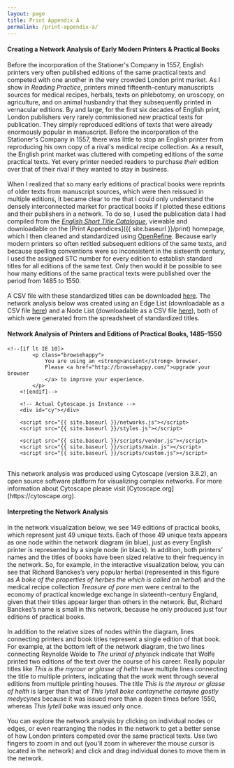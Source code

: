 ```yaml
---
layout: page
title: Print Appendix A
permalink: /print-appendix-a/
---
```


#### Creating a Network Analysis of Early Modern Printers & Practical Books 
Before the incorporation of the Stationer's Company in 1557, English printers very often published
editions of the same practical texts and competed with one another in the very crowded London print market.
As I show in _Reading Practice_, printers mined fifteenth-century manuscripts sources for medical recipes, herbals, texts on
phlebotomy, on uroscopy, on agriculture, and on animal husbandry that they subsequently printed in
vernacular editions. By and large, for the first six decades of English print, London publishers
very rarely commissioned _new_ practical texts for publication. They simply reproduced editions of 
texts that were already enormously popular in manuscript. Before the incorporation of the Stationer's 
Company in 1557, there was little to stop an English printer from reproducing his own copy of a rival's 
medical recipe collection. As a result, the English print market was cluttered with competing editions of the _same_ practical texts.
Yet every printer needed readers to purchase _their_ edition over that of their rival if they wanted to 
stay in business. 
<br>
<br>
When I realized that so many early editions of practical books were reprints of older texts from
manuscript sources, which were then reissued in multiple editions, it became clear to me that I could
only understand the densely interconnected market for practical books if I plotted these editions and their 
publishers in a network. To do so, I used the publication data I had compiled from the [_English Short Title Catalogue_](https://estc.bl.uk),
viewable and downloadable on the [Print Appendices]({{ site.baseurl }}/print) homepage, which I then
cleaned and standardized using [OpenRefine](https://openrefine.org). Because early modern printers so often 
retitled subsequent editions of the same texts, and because spelling conventions were so inconsistent in the 
sixteenth century, I used the assigned STC number for every edition to establish standard titles 
for all editions of the same text. Only then would it be possible to see how many editions of the 
same practical texts were published over the period from 1485 to 1550. 
<br>
<br>
A CSV file with these standardized titles can be downloaded [here](https://docs.google.com/spreadsheets/d/e/2PACX-1vTCv6EiFo5wd_N0MBuJH2ymK_xticVm3k2-4ZgccZTCeA9v-yTA2kEE3ff9ER_4xbkwIkSrt4IoX0dk/pub?output=csv).
The network analysis below was created using an Edge List (downloadable as a CSV file [here](https://docs.google.com/spreadsheets/d/e/2PACX-1vTCv6EiFo5wd_N0MBuJH2ymK_xticVm3k2-4ZgccZTCeA9v-yTA2kEE3ff9ER_4xbkwIkSrt4IoX0dk/pub?gid=1805285114&single=true&output=csv)) 
and a Node List (downloadable as a CSV file [here](https://docs.google.com/spreadsheets/d/e/2PACX-1vTCv6EiFo5wd_N0MBuJH2ymK_xticVm3k2-4ZgccZTCeA9v-yTA2kEE3ff9ER_4xbkwIkSrt4IoX0dk/pub?gid=1629021610&single=true&output=csv)), both of which were
generated from the spreadsheet of standardized titles. 

#### Network Analysis of Printers and Editions of Practical Books, 1485–1550

    
<html class="no-js">
	<meta charset="utf-8">
        <meta name="description" content="Single network exported from Cytoscape 3.8">
        <meta name="viewport" content="width=device-width, initial-scale=1">
    
    <!--[if lt IE 10]>
            <p class="browsehappy">
                You are using an <strong>ancient</strong> browser.
                Please <a href="http://browsehappy.com/">upgrade your browser
                </a> to improve your experience.
            </p>
        <![endif]-->

        <!-- Actual Cytoscape.js Instance -->
        <div id="cy"></div>
        
        <script src="{{ site.baseurl }}/networks.js"></script>
        <script src="{{ site.baseurl }}/styles.js"></script>

        <script src="{{ site.baseurl }}/scripts/vendor.js"></script>
        <script src="{{ site.baseurl }}/scripts/main.js"></script>
        <script src="{{ site.baseurl }}/scripts/custom.js"></script>
</html>
 <br>
   This network analysis was produced using Cytoscape (version 3.8.2), an open source 
   software platform for visualizing complex networks. For more information about Cytoscape
   please visit [Cytoscape.org](https://cytoscape.org).
   
#### Interpreting the Network Analysis 
In the network visualization below, we see 149 editions of practical books, which represent just 49 unique texts. 
Each of those 49 unique texts appears as one node within the network diagram (in blue), just as every 
English printer is represented by a single node (in black). In addition, both printers’ names and the titles of 
books have been sized relative to their frequency in the network. So, for example, in the interactive visualization
below, you can see that Richard Banckes’s very popular herbal (represented in this figure as 
_A boke of the properties of herbes the which is called an herbal_) and the medical recipe collection 
_Treasure of pore men_ were central to the economy of practical knowledge exchange in sixteenth-century England, 
given that their titles appear larger than others in the network. But, Richard Banckes’s name is small in this 
network, because he only produced just four editions of practical books. 
<br>
<br>
In addition to the relative sizes of nodes within the diagram, lines connecting printers and 
book titles represent a single edition of that book. For example, at the bottom left of the network 
diagram, the two lines connecting Reynolde Wolde to _The urinal of phyisick_
indicate that Wolfe printed two editions of the text over the course of his career. 
Really popular titles like _This is the myrour or glasse of helth_ have multiple lines
connecting the title to multiple printers, indicating that the work went through several
editions from multiple printing houses. The title _This is the myrour or glasse of helth_ is
larger than that of _This lytell boke contaynethe certayne gostly medycynes_ because it was 
issued more than a dozen times before 1550, whereas _This lytell boke_ was issued only once.
<br>
<br>
You can explore the network analysis by clicking on individual nodes or edges, or even rearranging the nodes in the network to get a better sense of how 
London printers competed over the same practical texts. Use two fingers to zoom in and out (you'll zoom in
wherever the mouse cursor is located in the network) and click and drag individual dones to move them in the network.

